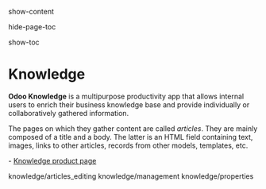 show-content  

hide-page-toc  

show-toc  

# Knowledge

**Odoo Knowledge** is a multipurpose productivity app that allows
internal users to enrich their business knowledge base and provide
individually or collaboratively gathered information.

The pages on which they gather content are called *articles*. They are
mainly composed of a title and a body. The latter is an HTML field
containing text, images, links to other articles, records from other
models, templates, etc.

<div class="seealso">

\- [Knowledge product page](https://www.odoo.com/app/knowledge)

</div>

<div class="toctree" titlesonly="">

knowledge/articles_editing knowledge/management knowledge/properties

</div>
